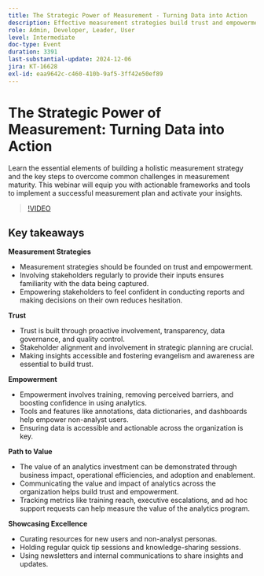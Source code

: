 ```yaml
---
title: The Strategic Power of Measurement - Turning Data into Action
description: Effective measurement strategies build trust and empowerment by involving stakeholders, ensuring data familiarity, and fostering confidence in decision-making, while trust is established through transparency, data governance, and stakeholder alignment, and empowerment is achieved through training, accessible tools, and actionable data, all contributing to demonstrating the value of analytics through business impact and operational efficiencies.
role: Admin, Developer, Leader, User
level: Intermediate
doc-type: Event
duration: 3391
last-substantial-update: 2024-12-06
jira: KT-16628
exl-id: eaa9642c-c460-410b-9af5-3ff42e50ef89
---
```

# The Strategic Power of Measurement: Turning Data into Action

Learn the essential elements of building a holistic measurement strategy and the key steps to overcome common challenges in measurement maturity. This webinar will equip you with actionable frameworks and tools to implement a successful measurement plan and activate your insights. 

>[!VIDEO](https://video.tv.adobe.com/v/3440935/?learn=on&enablevpops)

## Key takeaways

**Measurement Strategies**

* Measurement strategies should be founded on trust and empowerment.
* Involving stakeholders regularly to provide their inputs ensures familiarity with the data being captured.
* Empowering stakeholders to feel confident in conducting reports and making decisions on their own reduces hesitation.

**Trust**

* Trust is built through proactive involvement, transparency, data governance, and quality control.
* Stakeholder alignment and involvement in strategic planning are crucial.
* Making insights accessible and fostering evangelism and awareness are essential to build trust.

**Empowerment**

* Empowerment involves training, removing perceived barriers, and boosting confidence in using analytics.
* Tools and features like annotations, data dictionaries, and dashboards help empower non-analyst users.
* Ensuring data is accessible and actionable across the organization is key.

**Path to Value**

* The value of an analytics investment can be demonstrated through business impact, operational efficiencies, and adoption and enablement.
* Communicating the value and impact of analytics across the organization helps build trust and empowerment.
* Tracking metrics like training reach, executive escalations, and ad hoc support requests can help measure the value of the analytics program.

**Showcasing Excellence**

* Curating resources for new users and non-analyst personas.
* Holding regular quick tip sessions and knowledge-sharing sessions.
* Using newsletters and internal communications to share insights and updates.
